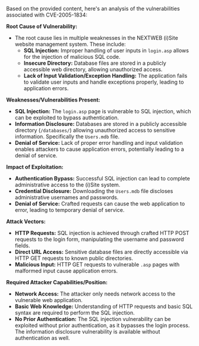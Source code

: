 Based on the provided content, here's an analysis of the vulnerabilities associated with CVE-2005-1834:

**Root Cause of Vulnerability:**

*   The root cause lies in multiple weaknesses in the NEXTWEB (i)Site website management system. These include:
    *   **SQL Injection:**  Improper handling of user inputs in `login.asp` allows for the injection of malicious SQL code.
    *   **Insecure Directory:** Database files are stored in a publicly accessible web directory, allowing unauthorized access.
    *   **Lack of Input Validation/Exception Handling:** The application fails to validate user inputs and handle exceptions properly, leading to application errors.

**Weaknesses/Vulnerabilities Present:**

*   **SQL Injection:** The `login.asp` page is vulnerable to SQL injection, which can be exploited to bypass authentication.
*   **Information Disclosure:**  Databases are stored in a publicly accessible directory (`/databases/`) allowing unauthorized access to sensitive information. Specifically the `Users.mdb` file.
*   **Denial of Service:** Lack of proper error handling and input validation enables attackers to cause application errors, potentially leading to a denial of service.

**Impact of Exploitation:**

*   **Authentication Bypass:** Successful SQL injection can lead to complete administrative access to the (i)Site system.
*   **Credential Disclosure:** Downloading the `Users.mdb` file discloses administrative usernames and passwords.
*   **Denial of Service:**  Crafted requests can cause the web application to error, leading to temporary denial of service.

**Attack Vectors:**

*   **HTTP Requests:** SQL injection is achieved through crafted HTTP POST requests to the login form, manipulating the username and password fields.
*   **Direct URL Access:**  Sensitive database files are directly accessible via HTTP GET requests to known public directories.
*   **Malicious Input:** HTTP GET requests to vulnerable `.asp` pages with malformed input cause application errors.

**Required Attacker Capabilities/Position:**

*   **Network Access:** The attacker only needs network access to the vulnerable web application.
*   **Basic Web Knowledge:**  Understanding of HTTP requests and basic SQL syntax are required to perform the SQL injection.
*   **No Prior Authentication:** The SQL injection vulnerability can be exploited without prior authentication, as it bypasses the login process. The information disclosure vulnerability is available without authentication as well.